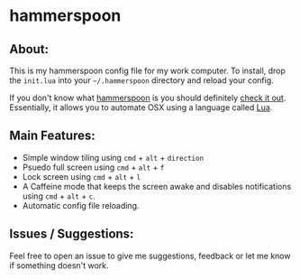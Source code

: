 # hammerspoon

## About:

This is my hammerspoon config file for my work computer. To install, drop the `init.lua` into your `~/.hammerspoon` directory and reload your config.

If you don't know what [hammerspoon](https://github.com/Hammerspoon/hammerspoon) is you should definitely [check it out](https://github.com/Hammerspoon/hammerspoon). Essentially, it allows you to automate OSX using a language called [Lua](http://www.lua.org/).

## Main Features:

 - Simple window tiling using `cmd` + `alt` + `direction`
 - Psuedo full screen using `cmd` + `alt` + `f`
 - Lock screen using `cmd` + `alt` + `l`
 - A Caffeine mode that keeps the screen awake and disables notifications using `cmd` + `alt` + `c`.
 - Automatic config file reloading.

## Issues / Suggestions:

Feel free to open an issue to give me suggestions, feedback or let me know if something doesn't work.
